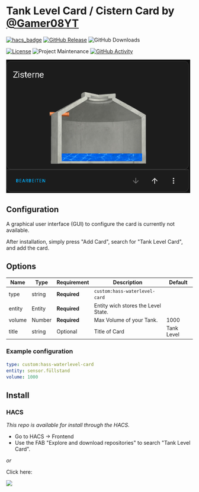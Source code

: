 # Tank Level Card / Cistern Card by [@Gamer08YT](https://www.github.com/Gamer08YT)

[![hacs_badge](https://img.shields.io/badge/HACS-Default-41BDF5.svg?style=for-the-badge)](https://my.home-assistant.io/redirect/hacs_repository/?owner=Gamer08YT&repository=hass-waterlevel&category=frontend)
[![GitHub Release][releases-shield]][releases]
![GitHub Downloads][downloads-shield]

[![License][license-shield]](LICENSE)
![Project Maintenance][maintenance-shield]
[![GitHub Activity][commits-shield]][commits]

![img.png](images/preview.png)

## Configuration

A graphical user interface (GUI) to configure the card is currently not available.

After installation, simply press "Add Card", search for "Tank Level Card", and add the card.

## Options

| Name   | Type   | Requirement  | Description                         | Default    |
|--------|--------|--------------|-------------------------------------|------------|
| type   | string | **Required** | `custom:hass-waterlevel-card`       |            |
| entity | Entity | **Required** | Entity wich stores the Level State. |            |
| volume | Number | **Required** | Max Volume of your Tank.            | 1000       |
| title  | string | Optional     | Title of Card                       | Tank Level |

### Example configuration

```yaml
type: custom:hass-waterlevel-card
entity: sensor.füllstand
volume: 1000
```

## Install

### HACS

*This repo is available for install through the HACS.*

* Go to HACS → Frontend
* Use the FAB "Explore and download repositories" to search "Tank Level Card".

_or_

Click here:

[![](https://my.home-assistant.io/badges/hacs_repository.svg)](https://my.home-assistant.io/redirect/hacs_repository/?owner=Gamer08YT&repository=hass-waterlevel&category=frontend)


[commits-shield]: https://img.shields.io/github/commit-activity/y/Sese-Schneider/ha-energy-overview-card.svg?style=for-the-badge

[downloads-shield]: https://img.shields.io/github/downloads/Sese-Schneider/ha-energy-overview-card/total.svg?style=for-the-badge

[commits]: https://github.com/Sese-Schneider/ha-energy-overview-card/commits/main

[license-shield]: https://img.shields.io/github/license/Sese-Schneider/ha-energy-overview-card.svg?style=for-the-badge

[maintenance-shield]: https://img.shields.io/maintenance/yes/2023.svg?style=for-the-badge

[releases-shield]: https://img.shields.io/github/release/Sese-Schneider/ha-energy-overview-card.svg?style=for-the-badge

[releases]: https://github.com/Sese-Schneider/ha-energy-overview-card/releases
